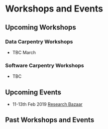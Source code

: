 # Workshops and Events

## Upcoming Workshops

### Data Carpentry Workshops

- TBC March

### Software Carpentry Workshops

- TBC

## Upcoming Events

- 11-13th Feb 2019 [Research Bazaar](https://resbaz.github.io/resbaz2019/dunedin/)

## Past Workshops and Events
